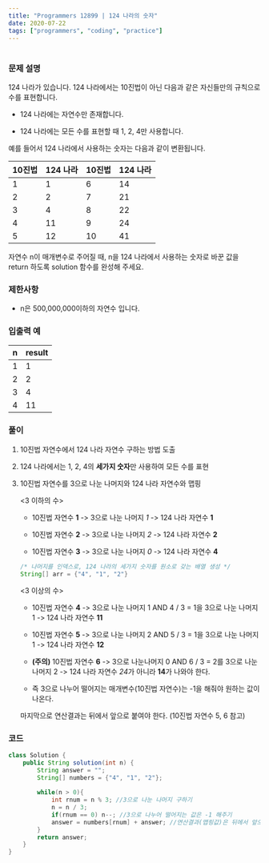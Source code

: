 ```yaml
---
title: "Programmers 12899 | 124 나라의 숫자"
date: 2020-07-22
tags: ["programmers", "coding", "practice"]
---
```


# <!-- Programmers 12899 | 124 나라의 숫자 -->

### 문제 설명

124 나라가 있습니다. 124 나라에서는 10진법이 아닌 다음과 같은 자신들만의 규칙으로 수를 표현합니다.

- 124 나라에는 자연수만 존재합니다.

- 124 나라에는 모든 수를 표현할 때 1, 2, 4만 사용합니다.

예를 들어서 124 나라에서 사용하는 숫자는 다음과 같이 변환됩니다.

| 10진법 | 124 나라 | 10진법 | 124 나라 |
| ------ | -------- | ------ | -------- |
| 1      | 1        | 6      | 14       |
| 2      | 2        | 7      | 21       |
| 3      | 4        | 8      | 22       |
| 4      | 11       | 9      | 24       |
| 5      | 12       | 10     | 41       |

자연수 n이 매개변수로 주어질 때, n을 124 나라에서 사용하는 숫자로 바꾼 값을 return 하도록 solution 함수를 완성해 주세요.



### 제한사항

- n은 500,000,000이하의 자연수 입니다.



### 입출력 예

| n    | result |
| ---- | ------ |
| 1    | 1      |
| 2    | 2      |
| 3    | 4      |
| 4    | 11     |



### 풀이

1. 10진법 자연수에서 124 나라 자연수 구하는 방법 도출

2. 124 나라에서는 1, 2, 4의 **세가지 숫자**만 사용하여 모든 수를 표현

3. 10진법 자연수를 3으로 나눈 나머지와 124 나라 자연수와 맵핑  

   <3 이하의 수>

   

   - 10진법 자연수 **1** -> 3으로 나눈 나머지 *1* -> 124 나라 자연수 **1**

   

   - 10진법 자연수 **2** -> 3으로 나눈 나머지 *2* -> 124 나라 자연수 **2**

   

   - 10진법 자연수 **3** -> 3으로 나눈 나머지 *0* -> 124 나라 자연수 **4**  

   

   ```  java
   /* 나머지를 인덱스로, 124 나라의 세가지 숫자를 원소로 갖는 배열 생성 */
   String[] arr = {"4", "1", "2"}
   ```

   <3 이상의 수>

   

   - 10진법 자연수 **4** -> 3으로 나눈 나머지 1 AND 4 / 3 = 1을 3으로 나눈 나머지 1 -> 124 나라 자연수 **11**

   

   - 10진법 자연수 **5** -> 3으로 나눈 나머지 2 AND 5 / 3 = 1을 3으로 나눈 나머지 1 -> 124 나라 자연수 **12**

   

   - **(주의)** 10진법 자연수 **6** -> 3으로 나눈나머지 0 AND 6 / 3 = 2를 3으로 나눈 나머지 2 -> 124 나라 자연수 *24*가 아니라 **14**가 나와야 한다.

   

   - 즉 3으로 나누어 떨어지는 매개변수(10진법 자연수)는 -1을 해줘야 원하는 값이 나온다.

   마지막으로 연산결과는 뒤에서 앞으로 붙여야 한다. (10진법 자연수 5, 6 참고)



### 코드

```java
class Solution {
    public String solution(int n) {
        String answer = "";
        String[] numbers = {"4", "1", "2"};
        
        while(n > 0){
            int rnum = n % 3; //3으로 나눈 나머지 구하기
            n = n / 3;
            if(rnum == 0) n--; //3으로 나누어 떨어지는 값은 -1 해주기
            answer = numbers[rnum] + answer; //연산결과(맵핑값)은 뒤에서 앞으로 붙여주기
        }
        return answer;
    }
}
```







